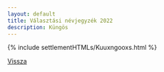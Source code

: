 ```yaml
---
layout: default
title: Választási névjegyzék 2022
description: Küngös
---
```


{% include settlementHTMLs/Kuuxngooxs.html %}

[Vissza](../)